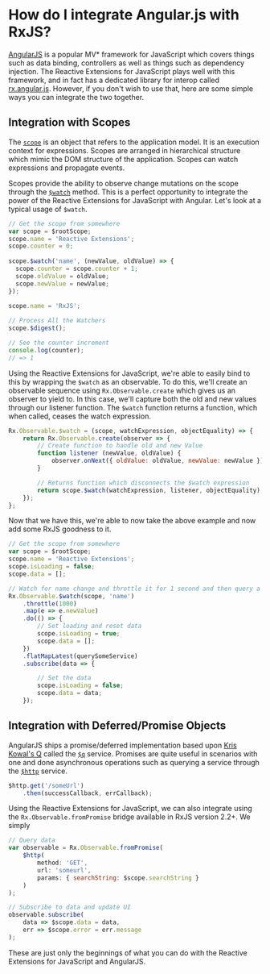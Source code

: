 # How do I integrate Angular.js with RxJS? #

[AngularJS](http://angularjs.org/) is a popular MV* framework for JavaScript which covers things such as data binding, controllers as well as things such as dependency injection.  The Reactive Extensions for JavaScript plays well with this framework, and in fact has a dedicated library for interop called [rx.angular.js](https://github.com/Reactive-Extensions/rx.angular.js).  However, if you don't wish to use that, here are some simple ways you can integrate the two together.

## Integration with Scopes

The [`scope`](http://docs.angularjs.org/api/ng.$rootScope.Scope) is an object that refers to the application model. It is an execution context for expressions. Scopes are arranged in hierarchical structure which mimic the DOM structure of the application. Scopes can watch expressions and propagate events.

Scopes provide the ability to observe change mutations on the scope through the [`$watch`](http://docs.angularjs.org/api/ng.$rootScope.Scope#methods_$watch) method.  This is a perfect opportunity to integrate the power of the Reactive Extensions for JavaScript with Angular.  Let's look at a typical usage of `$watch`.

```js
// Get the scope from somewhere
var scope = $rootScope;
scope.name = 'Reactive Extensions';
scope.counter = 0;
 
scope.$watch('name', (newValue, oldValue) => {
  scope.counter = scope.counter + 1;
  scope.oldValue = oldValue;
  scope.newValue = newValue;
});
 
scope.name = 'RxJS';

// Process All the Watchers
scope.$digest();

// See the counter increment
console.log(counter);
// => 1
```

Using the Reactive Extensions for JavaScript, we're able to easily bind to this by wrapping the `$watch` as an observable.  To do this, we'll create an observable sequence using `Rx.Observable.create` which gives us an observer to yield to.  In this case, we'll capture both the old and new values through our listener function.  The `$watch` function returns a function, which when called, ceases the watch expression.

```js
Rx.Observable.$watch = (scope, watchExpression, objectEquality) => {
	return Rx.Observable.create(observer => {
		// Create function to handle old and new Value
		function listener (newValue, oldValue) {
			observer.onNext({ oldValue: oldValue, newValue: newValue });
		}

		// Returns function which disconnects the $watch expression
		return scope.$watch(watchExpression, listener, objectEquality);
	});
};
```

Now that we have this, we're able to now take the above example and now add some RxJS goodness to it.

```js
// Get the scope from somewhere
var scope = $rootScope;
scope.name = 'Reactive Extensions';
scope.isLoading = false;
scope.data = [];

// Watch for name change and throttle it for 1 second and then query a service
Rx.Observable.$watch(scope, 'name')
	.throttle(1000) 
	.map(e => e.newValue)
	.do(() => { 
		// Set loading and reset data
		scope.isLoading = true;
		scope.data = [];
	})
	.flatMapLatest(querySomeService)
	.subscribe(data => {

		// Set the data
		scope.isLoading = false;
		scope.data = data;
	});
```

## Integration with Deferred/Promise Objects

AngularJS ships a promise/deferred implementation based upon [Kris Kowal's Q](https://github.com/kriskowal/q) called the [`$q`](http://docs.angularjs.org/api/ng.$q) service.  Promises are quite useful in scenarios with one and done asynchronous operations such as querying a service through the [`$http`](http://docs.angularjs.org/api/ng.$http) service.

```js
$http.get('/someUrl')
	.then(successCallback, errCallback);
```

Using the Reactive Extensions for JavaScript, we can also integrate using the `Rx.Observable.fromPromise` bridge available in RxJS version 2.2+.  We simply 

```js
// Query data
var observable = Rx.Observable.fromPromise(
	$http(
		method: 'GET',
		url: 'someurl',
		params: { searchString: $scope.searchString }
	)
);

// Subscribe to data and update UI
observable.subscribe(
	data => $scope.data = data,
	err => $scope.error = err.message
);
```

These are just only the beginnings of what you can do with the Reactive Extensions for JavaScript and AngularJS.